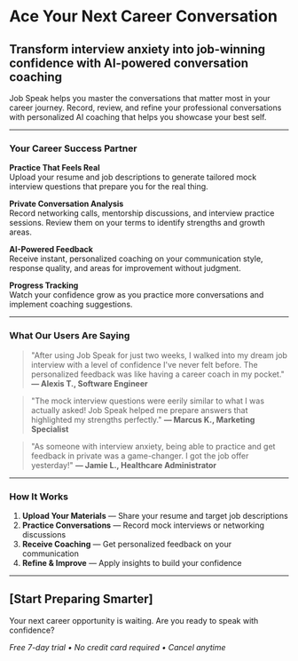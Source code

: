 # Ace Your Next Career Conversation

## Transform interview anxiety into job-winning confidence with AI-powered conversation coaching

Job Speak helps you master the conversations that matter most in your career journey. Record, review, and refine your professional conversations with personalized AI coaching that helps you showcase your best self.

---

### Your Career Success Partner

**Practice That Feels Real**  
Upload your resume and job descriptions to generate tailored mock interview questions that prepare you for the real thing.

**Private Conversation Analysis**  
Record networking calls, mentorship discussions, and interview practice sessions. Review them on your terms to identify strengths and growth areas.

**AI-Powered Feedback**  
Receive instant, personalized coaching on your communication style, response quality, and areas for improvement without judgment.

**Progress Tracking**  
Watch your confidence grow as you practice more conversations and implement coaching suggestions.

---

### What Our Users Are Saying

> "After using Job Speak for just two weeks, I walked into my dream job interview with a level of confidence I've never felt before. The personalized feedback was like having a career coach in my pocket." **— Alexis T., Software Engineer**

> "The mock interview questions were eerily similar to what I was actually asked! Job Speak helped me prepare answers that highlighted my strengths perfectly." **— Marcus K., Marketing Specialist**

> "As someone with interview anxiety, being able to practice and get feedback in private was a game-changer. I got the job offer yesterday!" **— Jamie L., Healthcare Administrator**

---

### How It Works

1. **Upload Your Materials** — Share your resume and target job descriptions
2. **Practice Conversations** — Record mock interviews or networking discussions
3. **Receive Coaching** — Get personalized feedback on your communication
4. **Refine & Improve** — Apply insights to build your confidence

---

## [Start Preparing Smarter]

Your next career opportunity is waiting. Are you ready to speak with confidence?

*Free 7-day trial • No credit card required • Cancel anytime*